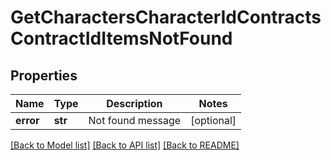 # GetCharactersCharacterIdContractsContractIdItemsNotFound

## Properties
Name | Type | Description | Notes
------------ | ------------- | ------------- | -------------
**error** | **str** | Not found message | [optional] 

[[Back to Model list]](../README.md#documentation-for-models) [[Back to API list]](../README.md#documentation-for-api-endpoints) [[Back to README]](../README.md)


